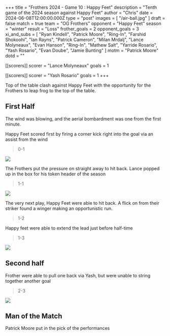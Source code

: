 +++
title = "Frothers 2024 - Game 10 : Happy Feet"
description = "Tenth game of the 2024 season against Happy Feet"
author = "Chris"
date = 2024-06-08T12:00:00.000Z
type = "post"
images = [ "/air-ball.jpg" ]
draft = false
match = true
team = "OG Frothers"
opponent = "Happy Feet"
season = "winter"
result = "Loss"
frother_goals = 2
opponent_goals = 3
xi_and_subs = [
  "Ryan Kindell",
  "Patrick Moore",
  "Ring-In",
  "Farshid Shokoohi",
  "Ian Rayns",
  "Patrick Cameron",
  "Milan Mrdalj",
  "Lance Molyneaux",
  "Evan Hanson",
  "Ring-In",
  "Mathew Salt",
  "Yarride Rosario",
  "Yash Rosario",
  "Evan Doube",
  "Jamie Bunting"
]
motm = "Patrick Moore"
dotd = ""

[[scorers]]
scorer = "Lance Molyneaux"
goals = 1

[[scorers]]
scorer = "Yash Rosario"
goals = 1
+++

Top of the table clash against Happy Feet with the opportunity for the Frothers to leap frog to the top of the table.

## First Half

The wind was blowing, and the aerial bombardment was one from the first minute.

Happy Feet scored first by firing a corner kick right into the goal via an assist from the wind

> 0-1

![](/air-ball.jpg)

The Frothers put the pressure on straight away to hit back. Lance popped up in the box for his token header of the season

> 1-1

![](/lance-attack.jpg)

The very next play, Happy Feet were able to hit back. A flick on from their striker found a winger making an opportunistic run.

> 1-2

Happy feet were able to extend the lead just before half-time

> 1-3

![](/patrick-think.jpg)

## Second half

Frother were able to pull one back via Yash, but were unable to string together another goal

> 2-3

![](/20240609151407_IMG_0846.JPG)

## Man of the Match

Patrick Moore put in the pick of the performances
